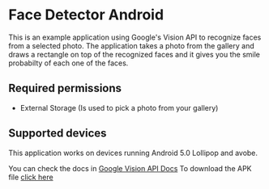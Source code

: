 # Face Detector Android

This is an example application using Google's Vision API to recognize faces from a selected photo.
The application takes a photo from the gallery and draws a rectangle on top of the recognized faces and it gives you
the smile probabilty of each one of the faces.

## Required permissions

- External Storage (Is used to pick a photo from your gallery)

## Supported devices

This application works on devices running Android 5.0 Lollipop and avobe.


You can check the docs in [Google Vision API Docs](https://developers.google.com/vision/face-detection-concepts)
To download the APK file [click here](https://github.com/jruanoDev/Android_FaceDetector/releases/tag/v1.0)
